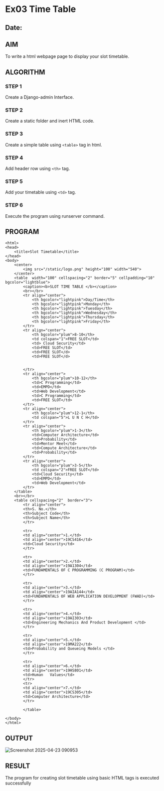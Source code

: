# Ex03 Time Table
## Date:

## AIM
To write a html webpage page to display your slot timetable.

## ALGORITHM
### STEP 1
Create a Django-admin Interface.

### STEP 2
Create a static folder and inert HTML code.

### STEP 3
Create a simple table using ```<table>``` tag in html.

### STEP 4
Add header row using ```<th>``` tag.

### STEP 5
Add your timetable using ```<td>``` tag.

### STEP 6
Execute the program using runserver command.

## PROGRAM
```
<html>
<head>
    <title>Slot Timetable</title>
</head>
<body>
    <center>
        <img src="/static/logo.png" height="100" width="540">
    </center>
    <table  width="100" cellspacing="2" border="5" cellpadding="10" bgcolor="lightblue">
        <caption><b>SLOT TIME TABLE </b></caption>
        <br></br>
        <tr align="center">
            <th bgcolor="lightpink">Day/Time</th>
            <th bgcolor="lightpink">Monday</th>
            <th bgcolor="lightpink">Tuesday</th>
            <th bgcolor="lightpink">Wednesday</th>
            <th bgcolor="lightpink">Thursday</th>
            <th bgcolor="lightpink">Friday</th>
        </tr>
        <tr align="center">
            <th bgcolor="plum">8-10</th>
            <td colspan="1">FREE SLOT</td>
            <td> Cloud Security</td>
            <td>FREE SLOT</td>
            <td>FREE SLOT</d>
            <td>FREE SLOT</d>


        </tr>
        <tr align="center">
            <th bgcolor="plum">10-12</th>
            <td>C Programming</td>
            <td>EMPD</td>
            <td>Web Development</td>
            <td>C Programming</td>
            <td>FREE SLOT</td>
        </tr>
        <tr align="center">
            <th bgcolor="plum">12-1</th>
            <td colspan="5">L U N C H</td>
        </tr>
        <tr align="center">
            <th bgcolor="plum">1-3</th>
            <td>Computer Architecture</td>
            <td>Probability</td>
            <td>Mentor Meet</td>
            <td>Compute Architecture</td>
            <td>Probability</td>
        </tr>
        <tr align="center">
            <th bgcolor="plum">3-5</th>
            <td colspan="2">FREE SLOT</td>
            <td>Cloud Security</td>
            <td>EMPD</td>
            <td>Web Development</td>
        </tr>
    </table>
    <br></br>
    <table cellspacing="2"  border="3">
        <tr align="center">
        <th>S. No.</th>
        <th>Subject Code</th>
        <th>Subject Name</th>
        </tr>
        
        <tr>
        <td align="center">1.</td>
        <td align="center">19CS416</td>
        <td>Cloud Security</td>
        </tr>
        
        <tr>
        <td align="center">2.</td>
        <td align="center">19A1304</td>
        <td>FUNDAMENTALS OF C PROGRAMMING (C PROGRAM)</td>
        </tr>
        
        <tr>
        <td align="center">3.</td>
        <td align="center">19AIA144</td>
        <td>FUNDAMENTALS OF WEB APPLICATION DEVELOPMENT (FWAD)</td>
        </tr>
        
        <tr>
        <td align="center">4.</td>
        <td align="center">19AI303</td>
        <td>Engineering Mechanics And Product Development </td>
        </tr>
        
        <tr>
        <td align="center">5.</td>
        <td align="center">19MA222</td>
        <td>Probability and Queueing Models </td>
        </tr>
        
        <tr>
        <td align="center">6.</td>
        <td align="center">19HS801</td>
        <td>Human   Values</td>
        </tr>
        <tr>
        <td align="center">7.</td>
        <td align="center">19CS305</td>
        <td>Computer Architecture</td>
        </tr>

        </table>
        
</body>
</html>

```

## OUTPUT
![Screenshot 2025-04-23 090953](https://github.com/user-attachments/assets/3ef2400c-3fda-4200-958a-e397e524260a)


## RESULT
The program for creating slot timetable using basic HTML tags is executed successfully
